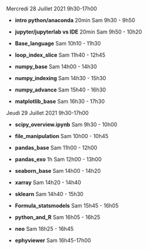 Mercredi 28 Juillet 2021 9h30-17h00

   * **intro python/anaconda** 20min Sam 9h30 - 9h50
   * **jupyter/jupyterlab vs IDE** 20min Sam 9h50 - 10h20
   * **Base_language** Sam 10h10 - 11h30
   * **loop_index_slice** Sam 11h40 - 12h45

   * **numpy_base**  Sam 14h00 - 14h30
   * **numpy_indexing**  Sam 14h30 - 15h30
   * **numpy_advance** Sam 15h40 - 16h30
   * **matplotlib_base** Sam  16h30 - 17h30


Jeudi 29 Juillet 2021 9h30-17h00

   * **scipy_overview.ipynb** Sam 9h30 - 10h00
   * **file_manipulation** Sam 10h00 - 10h45
   * **pandas_base** Sam 11h00 - 12h00
   * **pandas_exo** 1h Sam 12h00 - 13h00

   * **seaborn_base** Sam 14h00 - 14h20
   * **xarray** Sam 14h20 - 14h40
   * **sklearn** Sam 14h40 - 15h30
   * **Formula_statsmodels** Sam 15h45 - 16h05
   * **python_and_R** Sam 16h05 - 16h25
   * **neo** Sam 16h25 - 16h45
   * **ephyviewer** Sam 16h45-17h00
